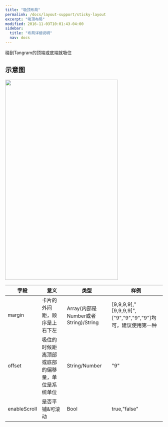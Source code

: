 ```yaml
---
title: "吸顶布局"
permalink: /docs/layout-support/sticky-layout
excerpt: "吸顶布局"
modified: 2016-11-03T10:01:43-04:00
sidebar:
  title: "布局详细说明"
  nav: docs
---
```


碰到Tangram的顶端或底端就吸住

## 示意图

<img src="https://gw.alicdn.com/tfs/TB1ABVdQXXXXXahapXXXXXXXXXX-720-1280.gif" width = "360" height = "640"/>

| 字段 | 意义 | 类型 | 样例 |
| --- | --- | --- | --- |
| margin | 卡片的外间距，顺序是上右下左 | Array\(内部是Number或者String\)\/String | \[9,9,9,9\],"\[9,9,9,9\]",\["9","9","9","9"\]均可，建议使用第一种 |
|offset| 吸住的时候距离顶部或底部的偏移量，单位是系统单位| String/Number | "9"|
|enableScroll|是否平铺&可滚动| Bool | true,"false"|